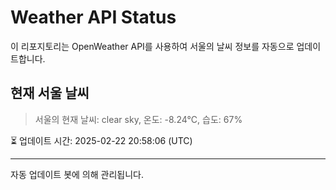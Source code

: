 
# Weather API Status

이 리포지토리는 OpenWeather API를 사용하여 서울의 날씨 정보를 자동으로 업데이트합니다.

## 현재 서울 날씨
> 서울의 현재 날씨: clear sky, 온도: -8.24°C, 습도: 67%

⏳ 업데이트 시간: 2025-02-22 20:58:06 (UTC)

---
자동 업데이트 봇에 의해 관리됩니다.
